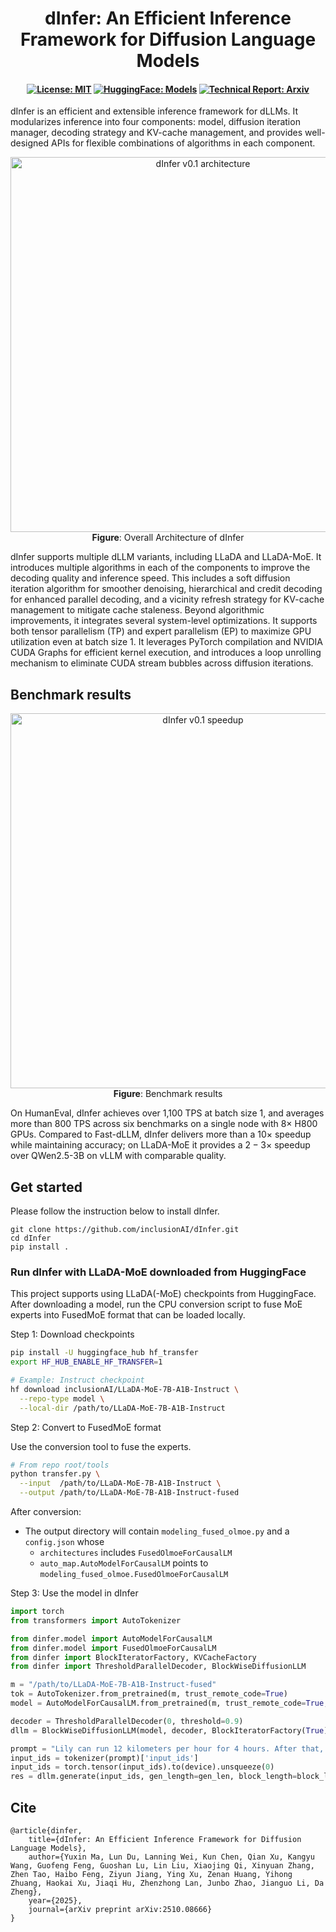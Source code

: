 <div align="center">

# dInfer: An Efficient Inference Framework for Diffusion Language Models

</div>

<h4 align="center">

[![License: MIT](https://img.shields.io/badge/License-Apache%202.0-blue.svg)](./LICENSE)
[![HuggingFace: Models](https://img.shields.io/badge/HuggingFace-Models-yellow)](https://huggingface.co/inclusionAI/LLaDA-MoE-7B-A1B-Instruct)
[![Technical Report: Arxiv](https://img.shields.io/badge/Technical%20Report-Arxiv-red)](https://arxiv.org/abs/2510.08666)

<!-- [![arXiv][arxiv-image]][arxiv-url] -->

</h4>

dInfer is an efficient and extensible inference framework for dLLMs. It modularizes inference into four components:
model, diffusion iteration manager, decoding strategy and KV-cache management, and provides well-designed APIs for
flexible combinations of algorithms in each component.

<p align="center">
  <img src="https://raw.githubusercontent.com/inclusionAI/dInfer/refs/heads/master/assets/Framework2.png" alt="dInfer v0.1 architecture" width="600">
  <br>
  <b>Figure</b>: Overall Architecture of dInfer
</p>

dInfer supports multiple dLLM variants, including LLaDA and LLaDA-MoE. It introduces multiple algorithms in each of
the components to improve the decoding quality and inference speed. This includes a soft diffusion iteration algorithm
for smoother denoising, hierarchical and credit decoding for enhanced parallel decoding, and a vicinity refresh strategy
for KV-cache management to mitigate cache staleness.
Beyond algorithmic improvements, it integrates several system-level optimizations. It supports both tensor parallelism
(TP) and expert parallelism (EP) to maximize GPU utilization even at batch size 1. It leverages PyTorch compilation and
NVIDIA CUDA Graphs for efficient kernel execution, and introduces a loop unrolling mechanism to eliminate CUDA stream
bubbles across diffusion iterations.

## Benchmark results

<p align="center">
  <img src="https://raw.githubusercontent.com/inclusionAI/dInfer/refs/heads/master/assets/dinfer_tps.png" alt="dInfer v0.1 speedup" width="600">
  <br>
  <b>Figure</b>: Benchmark results
</p>

On HumanEval, dInfer achieves over 1,100 TPS at batch size 1, and averages more than 800 TPS across six benchmarks on
a single node with $8\times$ H800 GPUs. Compared to Fast-dLLM, dInfer delivers more than a $10\times$ speedup while
maintaining accuracy; on LLaDA-MoE it provides a $2-3\times$ speedup over QWen2.5-3B on vLLM with comparable quality.

## Get started

Please follow the instruction below to install dInfer.

```
git clone https://github.com/inclusionAI/dInfer.git
cd dInfer
pip install .
```

### Run dInfer with LLaDA-MoE downloaded from HuggingFace

This project supports using LLaDA(-MoE) checkpoints from HuggingFace. After downloading a model, run the CPU conversion script to fuse MoE experts into FusedMoE format that can be loaded locally.

Step 1: Download checkpoints

```bash
pip install -U huggingface_hub hf_transfer
export HF_HUB_ENABLE_HF_TRANSFER=1

# Example: Instruct checkpoint
hf download inclusionAI/LLaDA-MoE-7B-A1B-Instruct \
  --repo-type model \
  --local-dir /path/to/LLaDA-MoE-7B-A1B-Instruct
```

Step 2: Convert to FusedMoE format

Use the conversion tool to fuse the experts.

```bash
# From repo root/tools
python transfer.py \
  --input  /path/to/LLaDA-MoE-7B-A1B-Instruct \
  --output /path/to/LLaDA-MoE-7B-A1B-Instruct-fused
```

After conversion:
- The output directory will contain `modeling_fused_olmoe.py` and a `config.json` whose
  - `architectures` includes `FusedOlmoeForCausalLM`
  - `auto_map.AutoModelForCausalLM` points to `modeling_fused_olmoe.FusedOlmoeForCausalLM`

Step 3: Use the model in dInfer

```python
import torch
from transformers import AutoTokenizer

from dinfer.model import AutoModelForCausalLM
from dinfer.model import FusedOlmoeForCausalLM
from dinfer import BlockIteratorFactory, KVCacheFactory
from dinfer import ThresholdParallelDecoder, BlockWiseDiffusionLLM

m = "/path/to/LLaDA-MoE-7B-A1B-Instruct-fused"
tok = AutoTokenizer.from_pretrained(m, trust_remote_code=True)
model = AutoModelForCausalLM.from_pretrained(m, trust_remote_code=True, torch_dtype="bfloat16")

decoder = ThresholdParallelDecoder(0, threshold=0.9)
dllm = BlockWiseDiffusionLLM(model, decoder, BlockIteratorFactory(True), cache_factory=KVCacheFactory('dual'))

prompt = "Lily can run 12 kilometers per hour for 4 hours. After that, she can run 6 kilometers per hour. How many kilometers can she run in 8 hours?"
input_ids = tokenizer(prompt)['input_ids']
input_ids = torch.tensor(input_ids).to(device).unsqueeze(0)
res = dllm.generate(input_ids, gen_length=gen_len, block_length=block_len)
```

## Cite

```
@article{dinfer,
    title={dInfer: An Efficient Inference Framework for Diffusion Language Models},
    author={Yuxin Ma, Lun Du, Lanning Wei, Kun Chen, Qian Xu, Kangyu Wang, Guofeng Feng, Guoshan Lu, Lin Liu, Xiaojing Qi, Xinyuan Zhang, Zhen Tao, Haibo Feng, Ziyun Jiang, Ying Xu, Zenan Huang, Yihong Zhuang, Haokai Xu, Jiaqi Hu, Zhenzhong Lan, Junbo Zhao, Jianguo Li, Da Zheng},
    year={2025},
    journal={arXiv preprint arXiv:2510.08666}
}
```

